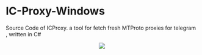 # IC-Proxy-Windows
Source Code of ICProxy.
a tool for fetch fresh MTProto proxies for telegram ,  written in C#
<center><img src="https://pasteboard.co/JHY4r26.jpg"/></center>
